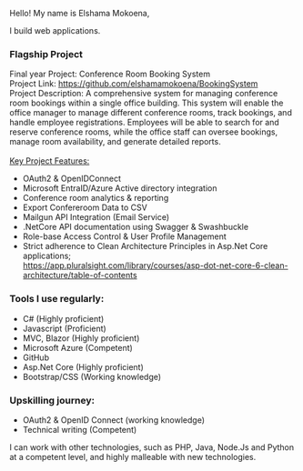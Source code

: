 
Hello! My name is Elshama Mokoena, 

I build web applications.


### Flagship Project
Final year Project: Conference Room Booking System\
Project Link: <https://github.com/elshamamokoena/BookingSystem>\
Project Description: A comprehensive system for managing conference room bookings within a 
single office building. This system will enable the office manager to manage different 
conference rooms, track bookings, and handle employee registrations. Employees will 
be able to search for and reserve conference rooms, while the office staff can oversee 
bookings, manage room availability, and generate detailed reports.\
\
<u>Key Project Features:</u>
- OAuth2 & OpenIDConnect
- Microsoft EntraID/Azure Active directory integration
- Conference room analytics & reporting
- Export Confereroom Data to CSV
- Mailgun API Integration (Email Service)
- .NetCore API documentation using Swagger & Swashbuckle
- Role-base Access Control & User Profile Management
- Strict adherence to Clean Architecture Principles in Asp.Net Core applications;\
  <https://app.pluralsight.com/library/courses/asp-dot-net-core-6-clean-architecture/table-of-contents>
     
### Tools I use regularly:
  - C# (Highly proficient)
  - Javascript (Proficient)
  - MVC, Blazor (Highly proficient)
  - Microsoft Azure (Competent)
  - GitHub 
  - Asp.Net Core (Highly proficient)
  - Bootstrap/CSS (Working knowledge)
### Upskilling journey:
  - OAuth2 & OpenID Connect (working knowledge)
  - Technical writing (Competent)

I can work with other technologies, such as PHP, Java, Node.Js and Python at a competent level, and highly malleable with new technologies.
